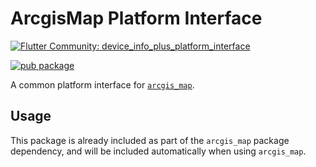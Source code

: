 # ArcgisMap Platform Interface

[![Flutter Community: device_info_plus_platform_interface](https://fluttercommunity.dev/_github/header/arcgis_map_platform_interface)](https://github.com/fluttercommunity/community)

[![pub package](https://img.shields.io/pub/v/arcgis_map_platform_interface.svg)](https://pub.dev/packages/arcgis_map_platform_interface)

A common platform interface for [`arcgis_map`](https://pub.dev/packages/arcgis_map).

## Usage

This package is already included as part of the `arcgis_map` package dependency, and will be included automatically when using `arcgis_map`.
